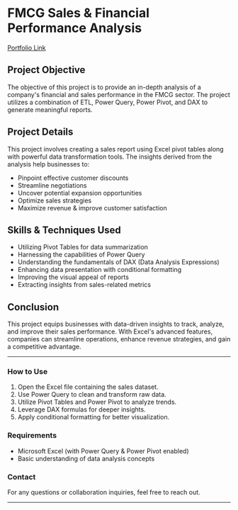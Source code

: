 # FMCG Sales & Financial Performance Analysis
[Portfolio Link](https://saurabhthorat999.github.io/n_portfolio/excel_sales_analytics.html)

## Project Objective
The objective of this project is to provide an in-depth analysis of a company's financial and sales performance in the FMCG sector. The project utilizes a combination of ETL, Power Query, Power Pivot, and DAX to generate meaningful reports.

## Project Details
This project involves creating a sales report using Excel pivot tables along with powerful data transformation tools. The insights derived from the analysis help businesses to:

- Pinpoint effective customer discounts
- Streamline negotiations
- Uncover potential expansion opportunities
- Optimize sales strategies
- Maximize revenue & improve customer satisfaction

## Skills & Techniques Used
- Utilizing Pivot Tables for data summarization
- Harnessing the capabilities of Power Query
- Understanding the fundamentals of DAX (Data Analysis Expressions)
- Enhancing data presentation with conditional formatting
- Improving the visual appeal of reports
- Extracting insights from sales-related metrics


## Conclusion
This project equips businesses with data-driven insights to track, analyze, and improve their sales performance. With Excel's advanced features, companies can streamline operations, enhance revenue strategies, and gain a competitive advantage.

---

### How to Use
1. Open the Excel file containing the sales dataset.
2. Use Power Query to clean and transform raw data.
3. Utilize Pivot Tables and Power Pivot to analyze trends.
4. Leverage DAX formulas for deeper insights.
5. Apply conditional formatting for better visualization.

### Requirements
- Microsoft Excel (with Power Query & Power Pivot enabled)
- Basic understanding of data analysis concepts

### Contact
For any questions or collaboration inquiries, feel free to reach out.

---


